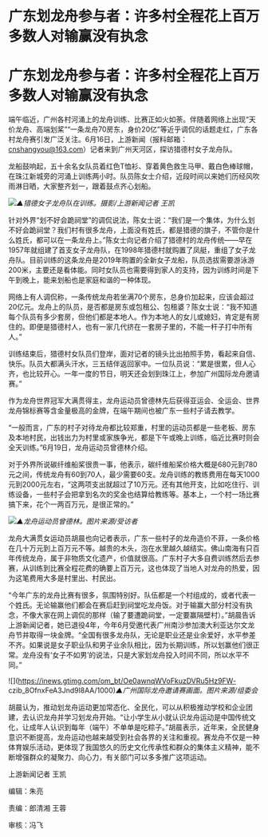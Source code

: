 # 广东划龙舟参与者：许多村全程花上百万 多数人对输赢没有执念

# 广东划龙舟参与者：许多村全程花上百万 多数人对输赢没有执念

端午临近，广州各村河涌上的龙舟训练、比赛正如火如荼。伴随着网络上出现“天价龙舟、高端划桨”“一条龙舟70房东，身价20亿”等近乎调侃的话题走红，广东各村龙舟赛引发广泛关注。6月16日，上游新闻（报料邮箱：cnshangyou@163.com）记者来到广州天河区，探访猎德村女子龙舟队。

龙船鼓响起，五十余名女队员着红色T恤衫、穿着黄色救生马甲、戴白色棒球帽，在珠江新城旁的河涌上训练两小时。队员陈女士介绍，近段时间以来她们历经风吹雨淋日晒，大家整齐划一，跟着鼓点齐心划船。

![](https://inews.gtimg.com/om_bt/O3F1Y7xuJMB6hsg8IwwJNR9-t6jEJGl-f1_Pb4W1Lq7g4AA/1000)_▲猎德女子龙舟队在训练。摄影/上游新闻记者
王凯_

针对外界“划不好会跪祠堂”的调侃说法，陈女士说：“我们是一个集体，为什么划不好会跪祠堂？我们村有很多龙舟，上面没有姓氏，都是猎德的旗子，不管你是什么姓氏，都可以在一条龙舟上。”陈女士向记者介绍了猎德村的龙舟传统——早在1957年就组建了首支女子龙舟队，在1998年猎德村就购置了凤艇，重组了女子龙舟队。目前训练的这条龙舟是2019年购置的全新女子龙船，队员选拔需要游泳游200米，主要还是看体能。同时女队员也需要得到家人的支持，因为训练时间是下午到晚上，能来划船也是家庭和谐的一种体现。

网络上有人调侃称，一条传统龙舟若坐满70个房东，总身价加起来，应该会超过20亿元。龙舟上的队员，是否都是房东或包租公、包租婆？陈女士说：“我不知道每个队员有多少套房，但他们都是本地人。作为本地人的女儿或媳妇，肯定是有房住的。即便是猎德村人，也有一家几代挤在一套房子里的，不能一杆子打中所有人。”

训练结束后，猎德村女队员们登岸，面对记者的镜头比出拍照手势，看起来自信、快乐。队员大都满头汗水，三五结伴返回家中。一位队员说：“累是很累，但人心齐，也比较开心。一年一度的节日，明天还会划到珠江上，参加广州国际龙舟邀请赛。”

作为龙舟世界冠军大满贯得主，龙舟运动员曾德林先后获得亚运会、全运会、世界龙舟锦标赛等含金量极高的金牌，在端午期间也被广东一些村子请去教学。

“一般而言，广东的村子对待龙舟都比较郑重，村里的运动员都是一些老板、房东及本地村民，出钱出力为村里或家族争光，都是下午或晚上训练，临近比赛时则会全天训练。”6月19日，龙舟运动员曾德林介绍。

对于外界所说碳纤维船桨很贵一事，他表示，碳纤维船桨价格大概是680元到780元之间，传统龙舟有60到70人，最少需要60支。龙舟训练的教练费用在每天1000元到2000元左右，“这两项支出就超过了10万元。还有其他开支，比如吃住行、训练设备，一些村子会把拿到名次的奖金也结算给教练等。基本上，一个村一场比赛搞下来，花个一两百万元，是很正常的。”

![](https://inews.gtimg.com/om_bt/OEEDPq5oScLb_5fggUlKlriS8phxc7UbGwQRMSvzFSHtEAA/1000)_▲龙舟运动员曾德林。图片来源/受访者_

龙舟大满贯女运动员胡晨也向记者表示，广东一些村子的龙舟造价不菲，一条价格在几十万元到上百万元不等。越贵的木头，泡在水里越久越结实。佛山南海有只百年传统龙舟，属于非物质文化遗产，价值就很高。广东村子大多自费训练然后去参赛，从训练到比赛全程花费的确要上百万元，这也体现了当地人对龙舟的热爱，因为这笔费用大多是村里出、村民出。

“今年广东的龙舟比赛有很多，氛围特别好。队伍都是一个村组成的，或者代表一个姓氏。无论输赢他们都会在赛后赶到祠堂吃龙舟饭。对于输赢大部分村没有执念，不像大家在网上调侃的那样（输了要遭跪祠堂，一定要赢隔壁村）。”胡晨告诉上游新闻记者，她已退役4年，今年6月受邀代表广州南沙参加澳大利亚达尔文龙舟节并取得一块金牌。“全国有很多龙舟队，无论是职业还是业余爱好，水平参差不齐。如果说是女子职业队和男子业余队相比，因为长期训练，所以划赢他们很正常。龙舟没有‘女子不如男’的说法，只是大家划龙舟投入时间不同，所以水平不同。”

![](https://inews.gtimg.com/om_bt/Oe0awnqWVoFkuzDVRu5Hz9FW-
czib_8OfnxFeA3Jnd9l8AA/1000)_▲广州国际龙舟邀请赛画面。图片来源/组委会_

胡晨认为，推动划龙舟运动更加常态化、全民化，可以从积极推动学校和企业团建，去认识龙舟并学习划龙舟开始。“让小学生从小就认识龙舟运动是中国传统文化，让成年人认识到每年（端午）不单单是吃粽子。”胡晨表示，近年来，全民健身意识不断提高，龙舟运动也越来越受到社会各界的关注和重视。赛龙舟不仅是一种体育娱乐活动，更体现了我国悠久的历史文化传承性和群众的集体主义精神，能不断增强群众的凝聚力、向心力，有关部门可以多多推广这项运动。

上游新闻记者 王凯

编辑：朱亮

责编：郎清湘 王蓉

审核：冯飞

